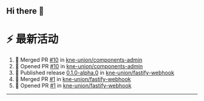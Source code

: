 ## Hi there 👋

<!--

**Here are some ideas to get you started:**

🙋‍♀️ A short introduction - what is your organization all about?
🌈 Contribution guidelines - how can the community get involved?
👩‍💻 Useful resources - where can the community find your docs? Is there anything else the community should know?
🍿 Fun facts - what does your team eat for breakfast?
🧙 Remember, you can do mighty things with the power of [Markdown](https://docs.github.com/github/writing-on-github/getting-started-with-writing-and-formatting-on-github/basic-writing-and-formatting-syntax)
-->


# ⚡ 最新活动

<!--START_SECTION:activity-->
1. 🎉 Merged PR [#10](https://github.com/kne-union/components-admin/pull/10) in [kne-union/components-admin](https://github.com/kne-union/components-admin)
2. 💪 Opened PR [#10](https://github.com/kne-union/components-admin/pull/10) in [kne-union/components-admin](https://github.com/kne-union/components-admin)
3. 🚀 Published release [0.1.0-alpha.0](https://github.com/kne-union/fastify-webhook/releases/tag/0.1.0-alpha.0) in [kne-union/fastify-webhook](https://github.com/kne-union/fastify-webhook)
4. 🎉 Merged PR [#1](https://github.com/kne-union/fastify-webhook/pull/1) in [kne-union/fastify-webhook](https://github.com/kne-union/fastify-webhook)
5. 💪 Opened PR [#1](https://github.com/kne-union/fastify-webhook/pull/1) in [kne-union/fastify-webhook](https://github.com/kne-union/fastify-webhook)
<!--END_SECTION:activity-->

---
